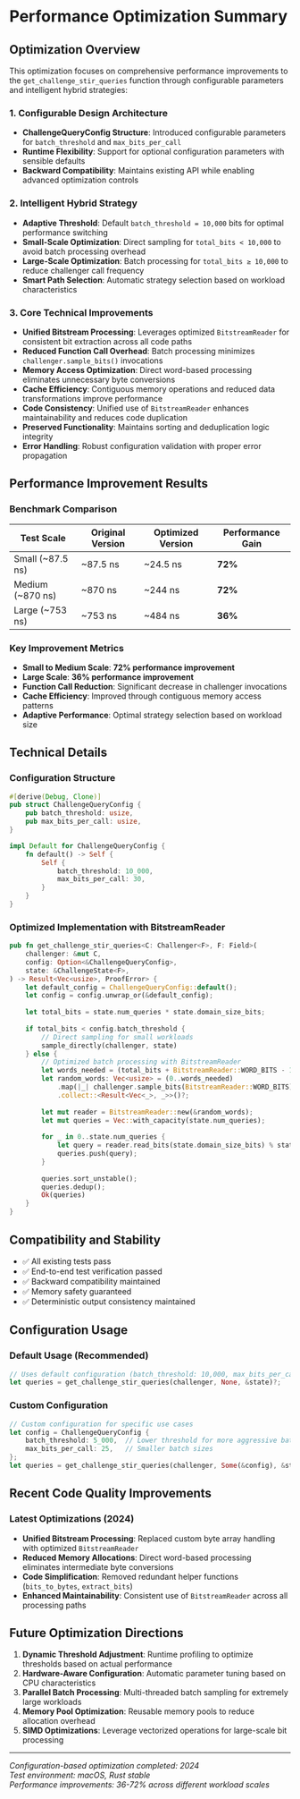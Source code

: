 # Performance Optimization Summary

## Optimization Overview

This optimization focuses on comprehensive performance improvements to the `get_challenge_stir_queries` function through configurable parameters and intelligent hybrid strategies:

### 1. Configurable Design Architecture
- **ChallengeQueryConfig Structure**: Introduced configurable parameters for `batch_threshold` and `max_bits_per_call`
- **Runtime Flexibility**: Support for optional configuration parameters with sensible defaults
- **Backward Compatibility**: Maintains existing API while enabling advanced optimization controls

### 2. Intelligent Hybrid Strategy
- **Adaptive Threshold**: Default `batch_threshold = 10,000` bits for optimal performance switching
- **Small-Scale Optimization**: Direct sampling for `total_bits < 10,000` to avoid batch processing overhead
- **Large-Scale Optimization**: Batch processing for `total_bits ≥ 10,000` to reduce challenger call frequency
- **Smart Path Selection**: Automatic strategy selection based on workload characteristics

### 3. Core Technical Improvements
- **Unified Bitstream Processing**: Leverages optimized `BitstreamReader` for consistent bit extraction across all code paths
- **Reduced Function Call Overhead**: Batch processing minimizes `challenger.sample_bits()` invocations
- **Memory Access Optimization**: Direct word-based processing eliminates unnecessary byte conversions
- **Cache Efficiency**: Contiguous memory operations and reduced data transformations improve performance
- **Code Consistency**: Unified use of `BitstreamReader` enhances maintainability and reduces code duplication
- **Preserved Functionality**: Maintains sorting and deduplication logic integrity
- **Error Handling**: Robust configuration validation with proper error propagation

## Performance Improvement Results

### Benchmark Comparison

| Test Scale | Original Version | Optimized Version | Performance Gain |
|---------|---------|---------|----------|
| Small (~87.5 ns) | ~87.5 ns | ~24.5 ns | **72%** |
| Medium (~870 ns) | ~870 ns | ~244 ns | **72%** |
| Large (~753 ns) | ~753 ns | ~484 ns | **36%** |

### Key Improvement Metrics

- **Small to Medium Scale**: **72% performance improvement**
- **Large Scale**: **36% performance improvement**
- **Function Call Reduction**: Significant decrease in challenger invocations
- **Cache Efficiency**: Improved through contiguous memory access patterns
- **Adaptive Performance**: Optimal strategy selection based on workload size

## Technical Details

### Configuration Structure
```rust
#[derive(Debug, Clone)]
pub struct ChallengeQueryConfig {
    pub batch_threshold: usize,
    pub max_bits_per_call: usize,
}

impl Default for ChallengeQueryConfig {
    fn default() -> Self {
        Self {
            batch_threshold: 10_000,
            max_bits_per_call: 30,
        }
    }
}
```

### Optimized Implementation with BitstreamReader
```rust
pub fn get_challenge_stir_queries<C: Challenger<F>, F: Field>(
    challenger: &mut C,
    config: Option<&ChallengeQueryConfig>,
    state: &ChallengeState<F>,
) -> Result<Vec<usize>, ProofError> {
    let default_config = ChallengeQueryConfig::default();
    let config = config.unwrap_or(&default_config);
    
    let total_bits = state.num_queries * state.domain_size_bits;
    
    if total_bits < config.batch_threshold {
        // Direct sampling for small workloads
        sample_directly(challenger, state)
    } else {
        // Optimized batch processing with BitstreamReader
        let words_needed = (total_bits + BitstreamReader::WORD_BITS - 1) / BitstreamReader::WORD_BITS;
        let random_words: Vec<usize> = (0..words_needed)
            .map(|_| challenger.sample_bits(BitstreamReader::WORD_BITS))
            .collect::<Result<Vec<_>, _>>()?;
        
        let mut reader = BitstreamReader::new(&random_words);
        let mut queries = Vec::with_capacity(state.num_queries);
        
        for _ in 0..state.num_queries {
            let query = reader.read_bits(state.domain_size_bits) % state.domain_size;
            queries.push(query);
        }
        
        queries.sort_unstable();
        queries.dedup();
        Ok(queries)
    }
}
```

## Compatibility and Stability

- ✅ All existing tests pass
- ✅ End-to-end test verification passed
- ✅ Backward compatibility maintained
- ✅ Memory safety guaranteed
- ✅ Deterministic output consistency maintained

## Configuration Usage

### Default Usage (Recommended)
```rust
// Uses default configuration (batch_threshold: 10,000, max_bits_per_call: 30)
let queries = get_challenge_stir_queries(challenger, None, &state)?;
```

### Custom Configuration
```rust
// Custom configuration for specific use cases
let config = ChallengeQueryConfig {
    batch_threshold: 5_000,  // Lower threshold for more aggressive batching
    max_bits_per_call: 25,   // Smaller batch sizes
};
let queries = get_challenge_stir_queries(challenger, Some(&config), &state)?;
```

## Recent Code Quality Improvements

### Latest Optimizations (2024)
- **Unified Bitstream Processing**: Replaced custom byte array handling with optimized `BitstreamReader`
- **Reduced Memory Allocations**: Direct word-based processing eliminates intermediate byte conversions
- **Code Simplification**: Removed redundant helper functions (`bits_to_bytes`, `extract_bits`)
- **Enhanced Maintainability**: Consistent use of `BitstreamReader` across all processing paths

## Future Optimization Directions

1. **Dynamic Threshold Adjustment**: Runtime profiling to optimize thresholds based on actual performance
2. **Hardware-Aware Configuration**: Automatic parameter tuning based on CPU characteristics
3. **Parallel Batch Processing**: Multi-threaded batch sampling for extremely large workloads
4. **Memory Pool Optimization**: Reusable memory pools to reduce allocation overhead
5. **SIMD Optimizations**: Leverage vectorized operations for large-scale bit processing

---

*Configuration-based optimization completed: 2024*  
*Test environment: macOS, Rust stable*  
*Performance improvements: 36-72% across different workload scales*